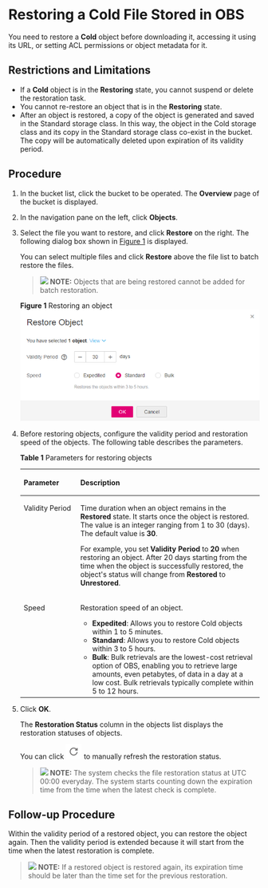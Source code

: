 # Restoring a Cold File Stored in OBS<a name="obs_03_0320"></a>

You need to restore a  **Cold**  object before downloading it, accessing it using its URL, or setting ACL permissions or object metadata for it.

## Restrictions and Limitations<a name="section4893296416482"></a>

-   If a  **Cold**  object is in the  **Restoring**  state, you cannot suspend or delete the restoration task.
-   You cannot re-restore an object that is in the  **Restoring**  state.
-   After an object is restored, a copy of the object is generated and saved in the Standard storage class. In this way, the object in the Cold storage class and its copy in the Standard storage class co-exist in the bucket. The copy will be automatically deleted upon expiration of its validity period.

## Procedure<a name="section43802063165115"></a>

1.  In the bucket list, click the bucket to be operated. The  **Overview**  page of the bucket is displayed.
2.  In the navigation pane on the left, click  **Objects**.
3.  Select the file you want to restore, and click  **Restore**  on the right. The following dialog box shown in  [Figure 1](#fig37793164192736)  is displayed.

    You can select multiple files and click  **Restore**  above the file list to batch restore the files.

    >![](public_sys-resources/icon-note.gif) **NOTE:** 
    >Objects that are being restored cannot be added for batch restoration.

    **Figure  1**  Restoring an object<a name="fig37793164192736"></a>  
    ![](figures/restoring-an-object.png "restoring-an-object")

4.  Before restoring objects, configure the validity period and restoration speed of the objects. The following table describes the parameters.

    **Table  1**  Parameters for restoring objects

    <a name="table54198450164622"></a>
    <table><thead align="left"><tr id="row20202933164622"><th class="cellrowborder" valign="top" width="23.68%" id="mcps1.2.3.1.1"><p id="p25824852164622"><a name="p25824852164622"></a><a name="p25824852164622"></a>Parameter</p>
    </th>
    <th class="cellrowborder" valign="top" width="76.32%" id="mcps1.2.3.1.2"><p id="p11438256164622"><a name="p11438256164622"></a><a name="p11438256164622"></a>Description</p>
    </th>
    </tr>
    </thead>
    <tbody><tr id="row63287564164622"><td class="cellrowborder" valign="top" width="23.68%" headers="mcps1.2.3.1.1 "><p id="p26019055164622"><a name="p26019055164622"></a><a name="p26019055164622"></a>Validity Period</p>
    </td>
    <td class="cellrowborder" valign="top" width="76.32%" headers="mcps1.2.3.1.2 "><p id="p27168719164622"><a name="p27168719164622"></a><a name="p27168719164622"></a>Time duration when an object remains in the <strong id="b105713101419"><a name="b105713101419"></a><a name="b105713101419"></a>Restored</strong> state. It starts once the object is restored. The value is an integer ranging from 1 to 30 (days). The default value is <strong id="b10735123615172"><a name="b10735123615172"></a><a name="b10735123615172"></a>30</strong>.</p>
    <p id="p43191881164622"><a name="p43191881164622"></a><a name="p43191881164622"></a>For example, you set <strong id="b39195835171853"><a name="b39195835171853"></a><a name="b39195835171853"></a>Validity Period</strong> to <strong id="b17218197171853"><a name="b17218197171853"></a><a name="b17218197171853"></a>20</strong> when restoring an object. After 20 days starting from the time when the object is successfully restored, the object's status will change from <strong id="b34084818146"><a name="b34084818146"></a><a name="b34084818146"></a>Restored</strong> to <strong id="b193925342113658"><a name="b193925342113658"></a><a name="b193925342113658"></a>Unrestored</strong>.</p>
    </td>
    </tr>
    <tr id="row53182611164622"><td class="cellrowborder" valign="top" width="23.68%" headers="mcps1.2.3.1.1 "><p id="p12824228164622"><a name="p12824228164622"></a><a name="p12824228164622"></a>Speed</p>
    </td>
    <td class="cellrowborder" valign="top" width="76.32%" headers="mcps1.2.3.1.2 "><p id="p32129513164622"><a name="p32129513164622"></a><a name="p32129513164622"></a>Restoration speed of an object.</p>
    <a name="ul20730162164622"></a><a name="ul20730162164622"></a><ul id="ul20730162164622"><li><strong id="b1582157145911"><a name="b1582157145911"></a><a name="b1582157145911"></a>Expedited</strong>: Allows you to restore Cold objects within 1 to 5 minutes.</li><li><strong id="b0591717204614"><a name="b0591717204614"></a><a name="b0591717204614"></a>Standard</strong>: Allows you to restore Cold objects within 3 to 5 hours.</li><li><strong id="b1759418742113726"><a name="b1759418742113726"></a><a name="b1759418742113726"></a>Bulk</strong>: Bulk retrievals are the lowest-cost retrieval option of OBS, enabling you to retrieve large amounts, even petabytes, of data in a day at a low cost. Bulk retrievals typically complete within 5 to 12 hours.</li></ul>
    </td>
    </tr>
    </tbody>
    </table>

5.  Click  **OK**.

    The  **Restoration Status**  column in the objects list displays the restoration statuses of objects.

    You can click  ![](figures/icon-fresh.png)  to manually refresh the restoration status.

    >![](public_sys-resources/icon-note.gif) **NOTE:** 
    >The system checks the file restoration status at UTC 00:00 everyday. The system starts counting down the expiration time from the time when the latest check is complete.


## Follow-up Procedure<a name="section5638548116548"></a>

Within the validity period of a restored object, you can restore the object again. Then the validity period is extended because it will start from the time when the latest restoration is complete.

>![](public_sys-resources/icon-note.gif) **NOTE:** 
>If a restored object is restored again, its expiration time should be later than the time set for the previous restoration.

